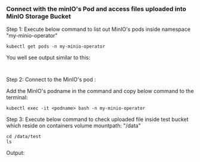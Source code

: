 ### Connect with the minIO's Pod and access files uploaded into MinIO Storage Bucket 


Step 1: Execute below command to list out MinIO's pods inside namespace "my-minio-operator"

```execute
kubectl get pods -n my-minio-operator
```

You well see output similar to this:

```


```

Step 2: Connect to the MinIO's pod  :

 Add the MinIO's podname in the command and copy below command to the terminal:
 
 ```
 kubectl exec -it <podname> bash -n my-minio-operator
 ``` 

Step 3: Execute below command to check uploaded file inside test bucket which reside on containers volume mountpath: "/data"

```
cd /data/test
ls
```

Output:

```
```



